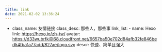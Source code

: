```yaml
---
title: link
date: 2021-02-02 13:36:24
---
```

- class_name: 友情链接
  class_desc: 那些人，那些事
  link_list:
      - name: Hexo
        link: https://hexo.io/zh-tw/
	avatar: https://d33wubrfki0l68.cloudfront.net/6657ba50e702d84afb32fe846bed54fba1a77add/827ae/logo.svg
	descr: 快速、简单且强大
